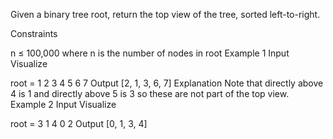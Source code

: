 Given a binary tree root, return the top view of the tree, sorted left-to-right.

Constraints

n ≤ 100,000 where n is the number of nodes in root
Example 1
Input
Visualize

root =
1
2
3
4
5
6
7
Output
[2, 1, 3, 6, 7]
Explanation
Note that directly above 4 is 1 and directly above 5 is 3 so these are not part of the top view.
Example 2
Input
Visualize

root =
3
1
4
0
2
Output
[0, 1, 3, 4]
